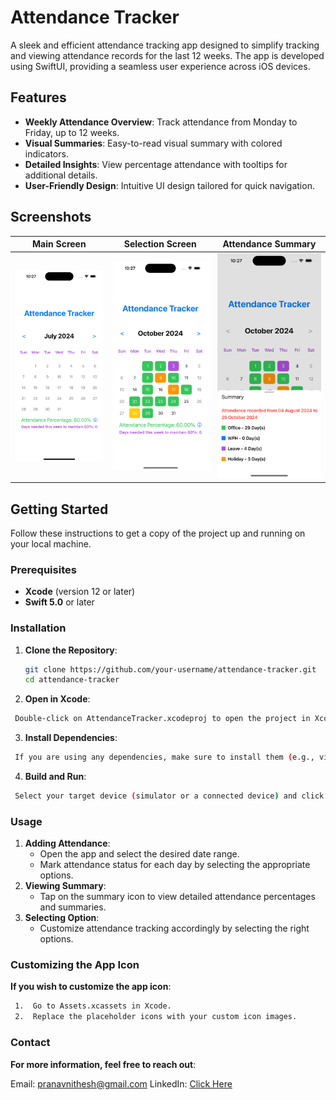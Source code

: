 # Attendance Tracker

A sleek and efficient attendance tracking app designed to simplify tracking and viewing attendance records for the last 12 weeks. The app is developed using SwiftUI, providing a seamless user experience across iOS devices.

## Features

- **Weekly Attendance Overview**: Track attendance from Monday to Friday, up to 12 weeks.
- **Visual Summaries**: Easy-to-read visual summary with colored indicators.
- **Detailed Insights**: View percentage attendance with tooltips for additional details.
- **User-Friendly Design**: Intuitive UI design tailored for quick navigation.

## Screenshots

| Main Screen | Selection Screen | Attendance Summary |
|-------------|--------------------|----------|
| ![Main Screen](screenshots/main_screen.png) | ![Selection Screen](screenshots/summary_screen.png) | ![Attendance Summary](screenshots/settings_screen.png) |

## Getting Started

Follow these instructions to get a copy of the project up and running on your local machine.

### Prerequisites

- **Xcode** (version 12 or later)
- **Swift 5.0** or later

### Installation

1. **Clone the Repository**:
   ```bash
   git clone https://github.com/your-username/attendance-tracker.git
   cd attendance-tracker
   ```
2.	**Open in Xcode**:
   ```bash
	Double-click on AttendanceTracker.xcodeproj to open the project in Xcode.
   ```
3.	**Install Dependencies**:
   ```bash
	If you are using any dependencies, make sure to install them (e.g., via CocoaPods or Swift Package Manager). 
   ```
4.	**Build and Run**:
   ```bash
	Select your target device (simulator or a connected device) and click the Run button.
   ```

### Usage

1.	**Adding Attendance**:
	-	Open the app and select the desired date range.
	-	Mark attendance status for each day by selecting the appropriate options.
2.	**Viewing Summary**:
	-	Tap on the summary icon to view detailed attendance percentages and summaries.
3.	**Selecting Option**:
	-	Customize attendance tracking accordingly by selecting the right options.

### Customizing the App Icon

**If you wish to customize the app icon**:
   ```bash
	1.	Go to Assets.xcassets in Xcode.
	2.	Replace the placeholder icons with your custom icon images.
   ```
### Contact

**For more information, feel free to reach out**:

Email: [pranavnithesh@gmail.com](pranavnithesh@gmail.com)
LinkedIn: [Click Here](linkedin.com/in/pranavnithesh)


